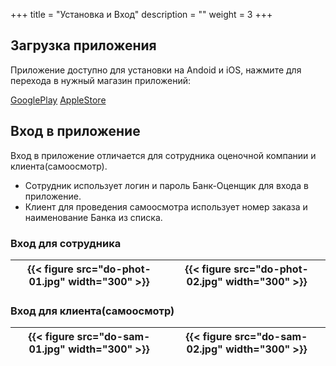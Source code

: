 +++
title = "Установка и Вход"
description = ""
weight = 3
+++
## Загрузка приложения

Приложение доступно для установки на Andoid и iOS, нажмите для перехода в нужный магазин приложений:

<a href = "https://apps.apple.com/ca/app/дом-осмотр/id1595796009" class='btn btn-success mt-n1'>GooglePlay</a>   <a href = "https://apps.apple.com/ca/app/дом-осмотр/id1595796009" class='btn btn-success mt-n1'>AppleStore</a>


## Вход в приложение
Вход в приложение отличается для сотрудника оценочной компании и клиента(самоосмотр).
- Сотрудник использует логин и пароль Банк-Оценщик для входа в приложение.
- Клиент для проведения самоосмотра использует номер заказа и наименование Банка из списка.

### Вход для сотрудника

<table>
 <thead>
  <th>
   {{< figure src="do-phot-01.jpg" width="300" >}}
  </th>
  <th>
   {{< figure src="do-phot-02.jpg" width="300" >}}
  </th>
 </thead>
</table>


### Вход для клиента(самоосмотр)

<table>
 <thead>
  <th>
   {{< figure src="do-sam-01.jpg" width="300" >}}
  </th>
  <th>
   {{< figure src="do-sam-02.jpg" width="300" >}}
  </th>
 </thead>
</table>

